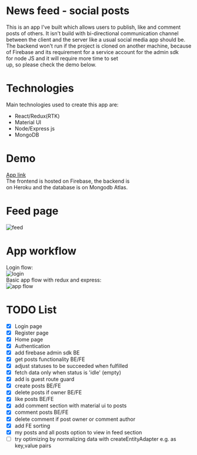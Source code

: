 # News feed - social posts
This is an app I've built which allows users to publish, like and comment posts of others. It isn't build with bi-directional communication channel between the client and the server like a usual social media app should be.  
The backend won't run if the project is cloned on another machine, because of Firebase and its requirement for a service account for the admin sdk for node JS and it will require more time to set up, so please check the demo below.

# Technologies
Main technologies used to create this app are:
 - React/Redux(RTK)
 - Material UI
 - Node/Express js
 - MongoDB

# Demo
[App link](news-feed-dc9fa.web.app/)  
The frontend is hosted on Firebase, the backend is on Heroku and the database is on Mongodb Atlas.

# Feed page
![feed](https://www.dropbox.com/s/y42qwecdkmzb09e/news-feed-page.png?raw=1)

# App workflow
Login flow:  
![login](https://www.dropbox.com/s/rkf0x634mv7fg0n/Login%20Diagram.jpg?raw=1)  
Basic app flow with redux and express:  
![app flow](https://www.dropbox.com/s/chtotoioapgtn7n/App%20flow.jpg?raw=1)

# TODO List
- [x] Login page
- [x] Register page
- [x] Home page
- [x] Authentication
- [x] add firebase admin sdk BE
- [x] get posts functionality BE/FE
- [x] adjust statuses to be succeeded when fulfilled
- [x] fetch data only when status is 'idle' (empty)
- [x] add is guest route guard
- [x] create posts BE/FE
- [x] delete posts if owner BE/FE
- [x] like posts BE/FE
- [x] add comment section with material ui to posts
- [x] comment posts BE/FE
- [x] delete comment if post owner or comment author
- [x] add FE sorting
- [x] my posts and all posts option to view in feed section
- [ ] try optimizing by normalizing data with createEntityAdapter e.g. as key,value pairs
